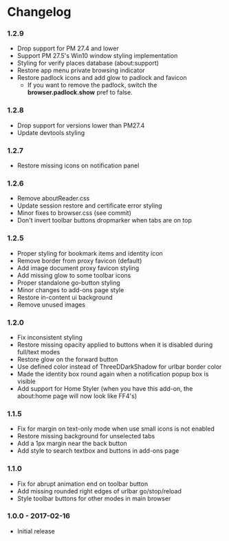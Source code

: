 # Changelog

### 1.2.9
- Drop support for PM 27.4 and lower
- Support PM 27.5's Win10 window styling implementation
- Styling for verify places database (about:support)
- Restore app menu private browsing indicator
- Restore padlock icons and add glow to padlock and favicon
  - If you want to remove the padlock, switch the **browser.padlock.show** pref to false.

### 1.2.8
- Drop support for versions lower than PM27.4
- Update devtools styling

### 1.2.7
- Restore missing icons on notification panel

### 1.2.6
- Remove aboutReader.css
- Update session restore and certificate error styling
- Minor fixes to browser.css (see commit)
- Don't invert toolbar buttons dropmarker when tabs are on top

### 1.2.5
- Proper styling for bookmark items and identity icon
- Remove border from proxy favicon (default)
- Add image document proxy favicon styling
- Add missing glow to some toolbar icons
- Proper standalone go-button styling
- Minor changes to add-ons page style
- Restore in-content ui background
- Remove unused images
	
### 1.2.0
- Fix inconsistent styling
- Restore missing opacity applied to buttons when it is disabled during full/text modes
- Restore glow on the forward button
- Use defined color instead of ThreeDDarkShadow for urlbar border color
- Made the identity box round again when a notification popup box is visible
- Add support for Home Styler (when you have this add-on, the about:home page will now look like FF4's)

### 1.1.5
- Fix for margin on text-only mode when use small icons is not enabled
- Restore missing background for unselected tabs
- Add a 1px margin near the back button
- Add style to search textbox and buttons in add-ons page

### 1.1.0
- Fix for abrupt animation end on toolbar button
- Add missing rounded right edges of urlbar go/stop/reload
- Style toolbar buttons for other modes in main browser

### 1.0.0 - 2017-02-16
- Initial release